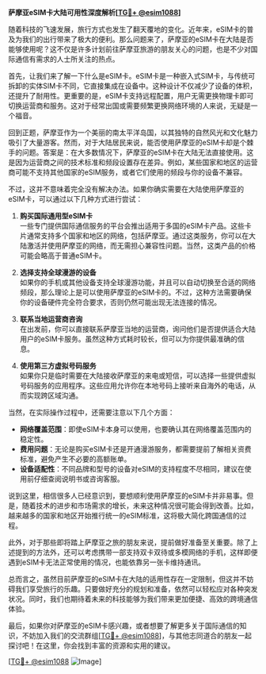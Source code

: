 **萨摩亚eSIM卡大陆可用性深度解析[[TG💪+ @esim1088](https://t.me/s/esim1088)]**

随着科技的飞速发展，旅行方式也发生了翻天覆地的变化。近年来，eSIM卡的普及为我们的出行带来了极大的便利。那么问题来了，萨摩亚的eSIM卡在大陆是否能够使用呢？这不仅是许多计划前往萨摩亚旅游的朋友关心的问题，也是不少对国际通信有需求的人士所关注的热点。

首先，让我们来了解一下什么是eSIM卡。eSIM卡是一种嵌入式SIM卡，与传统可拆卸的实体SIM卡不同，它直接集成在设备中。这种设计不仅减少了设备的体积，还提升了耐用性。更重要的是，eSIM卡支持远程配置，用户无需更换物理卡即可切换运营商和服务。这对于经常出国或需要频繁更换网络环境的人来说，无疑是一个福音。

回到正题，萨摩亚作为一个美丽的南太平洋岛国，以其独特的自然风光和文化魅力吸引了大量游客。然而，对于大陆居民来说，能否使用萨摩亚的eSIM卡却是个棘手的问题。答案是：在大多数情况下，萨摩亚的eSIM卡在大陆无法直接使用。这是因为运营商之间的技术标准和频段设置存在差异。例如，某些国家和地区的运营商可能不支持其他国家的eSIM服务，或者它们使用的频段与你的设备不兼容。

不过，这并不意味着完全没有解决办法。如果你确实需要在大陆使用萨摩亚的eSIM卡，可以通过以下几种方式进行尝试：

1. **购买国际通用型eSIM卡**  
   一些专门提供国际通信服务的平台会推出适用于多国的eSIM卡产品。这些卡片通常支持多个国家和地区的网络，包括萨摩亚。通过这类服务，你可以在大陆激活并使用萨摩亚的网络，而无需担心兼容性问题。当然，这类产品的价格可能会略高于普通eSIM卡。

2. **选择支持全球漫游的设备**  
   如果你的手机或其他设备支持全球漫游功能，并且可以自动切换至合适的网络频段，那么理论上是可以使用萨摩亚的eSIM卡的。不过，这种方法需要确保你的设备硬件完全符合要求，否则仍然可能出现无法连接的情况。

3. **联系当地运营商咨询**  
   在出发前，你可以直接联系萨摩亚当地的运营商，询问他们是否提供适合大陆用户的eSIM卡服务。虽然这种方式耗时较长，但可以为你提供最准确的信息。

4. **使用第三方虚拟号码服务**  
   如果你只是临时需要在大陆接收萨摩亚的来电或短信，可以选择一些提供虚拟号码服务的应用程序。这些应用允许你在本地号码上接听来自海外的电话，从而实现跨区域沟通。

当然，在实际操作过程中，还需要注意以下几个方面：

- **网络覆盖范围**：即使eSIM卡本身可以使用，也要确认其在网络覆盖范围内的稳定性。
- **费用问题**：无论是购买eSIM卡还是开通漫游服务，都需要提前了解相关资费标准，避免产生不必要的高额账单。
- **设备适配性**：不同品牌和型号的设备对eSIM的支持程度不尽相同，建议在使用前仔细查阅说明书或咨询客服。

说到这里，相信很多人已经意识到，要想顺利使用萨摩亚的eSIM卡并非易事。但是，随着技术的进步和市场需求的增长，未来这种情况很可能会得到改善。比如，越来越多的国家和地区开始推行统一的eSIM标准，这将极大简化跨国通信的过程。

此外，对于那些即将踏上萨摩亚之旅的朋友来说，提前做好准备至关重要。除了上述提到的方法外，还可以考虑携带一部支持双卡双待或多模网络的手机，这样即便遇到eSIM卡无法正常使用的情况，也能依靠另一张卡维持通讯。

总而言之，虽然目前萨摩亚的eSIM卡在大陆的适用性存在一定限制，但这并不妨碍我们享受旅行的乐趣。只要做好充分的规划和准备，依然可以轻松应对各种突发状况。同时，我们也期待着未来的科技能够为我们带来更加便捷、高效的跨境通信体验。

最后，如果你对萨摩亚的eSIM卡感兴趣，或者想要了解更多关于国际通信的知识，不妨加入我们的交流群组[[TG💪+ @esim1088](https://t.me/s/esim1088)]，与其他志同道合的朋友一起探讨吧！在这里，你会找到丰富的资源和实用的建议。

[[TG💪+ @esim1088](https://t.me/s/esim1088) ![Image](https://i.postimg.cc/4NQfJmqS/Snipaste-2025-05-13-00-14-12.png)]